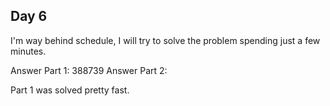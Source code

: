 ## Day 6

I'm way behind schedule, I will try to solve the problem spending just a few minutes.

Answer Part 1: 388739
Answer Part 2:

Part 1 was solved pretty fast.
